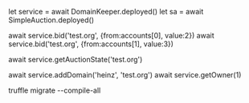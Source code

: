let service = await DomainKeeper.deployed()
let sa = await SimpleAuction.deployed()

await service.bid('test.org', {from:accounts[0], value:2})
await service.bid('test.org', {from:accounts[1], value:3})


await service.getAuctionState('test.org')

await service.addDomain('heinz', 'test.org')
await service.getOwner(1)


truffle migrate --compile-all